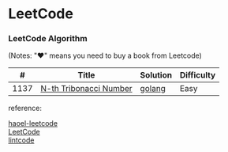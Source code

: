 LeetCode
========

### LeetCode Algorithm

(Notes: "&hearts;" means you need to buy a book from Leetcode)



| #    | Title                                                                                       | Solution                                                                               | Difficulty |
| ---- | ------------------------------------------------------------------------------------------- | -------------------------------------------------------------------------------------- | ---------- |
| 1137 | [N-th Tribonacci Number](https://leetcode.com/problems/n-th-tribonacci-number/submissions/) | [golang](./algorithms/golang/uniqueNumberOfOccurrences/1137.n-th-tribonacci-number.go) | Easy       |


reference:  

[haoel-leetcode](https://github.com/haoel/leetcode)  
[LeetCode](https://leetcode.com/)  
[lintcode](https://www.lintcode.com/)  
